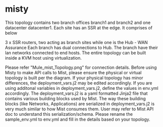 # misty

This topology contains two branch offices branch1 and branch2 and one datacenter datacenter1. Each site has an SSR at the edge. It comprises of below

3 x SSR routers, two acting as branch sites while one is the Hub - WAN Assurance
Each branch has dual connections to Hub. The branch have their lan networks connected to end hosts. The entire topology can be built inside a KVM host using virtualization.

Please refer "Mule_mist_Topology.png" for connection details. Before using Misty to make API calls to Mist, please ensure the physical or virtual topology is built per the diagram. 
If your physical topology has minor differences, the deployment_vars.j2 may be edited accordingly. If you are using additonal variables in deployment_vars.j2, define the values in env.yml accordingly.
The deployment_vars.j2 is a yaml formatted Jinja2 file  that contains various building blocks used by Mist. The way these building blocks (like Networks, Applications) are serialized in deployment_vars.j2 is very much similar to how Mist consumes them. User may refer to Mist API doc to understand this serialization/schema. Please rename the sample_env.yml to env.yml and fill in the details based on your topology. 